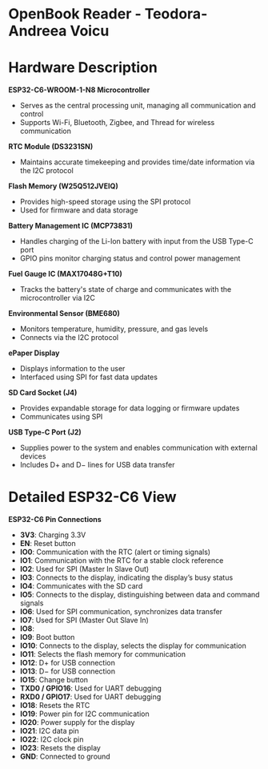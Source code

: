 
# OpenBook Reader - Teodora-Andreea Voicu

# Hardware Description

**ESP32-C6-WROOM-1-N8 Microcontroller**
- Serves as the central processing unit, managing all communication and control  
- Supports Wi-Fi, Bluetooth, Zigbee, and Thread for wireless communication

**RTC Module (DS3231SN)**
- Maintains accurate timekeeping and provides time/date information via the I2C protocol

**Flash Memory (W25Q512JVEIQ)**
- Provides high-speed storage using the SPI protocol  
- Used for firmware and data storage

**Battery Management IC (MCP73831)**
- Handles charging of the Li-Ion battery with input from the USB Type-C port  
- GPIO pins monitor charging status and control power management

**Fuel Gauge IC (MAX17048G+T10)**
- Tracks the battery's state of charge and communicates with the microcontroller via I2C

**Environmental Sensor (BME680)**
- Monitors temperature, humidity, pressure, and gas levels  
- Connects via the I2C protocol

**ePaper Display**
- Displays information to the user  
- Interfaced using SPI for fast data updates

**SD Card Socket (J4)**
- Provides expandable storage for data logging or firmware updates  
- Communicates using SPI

**USB Type-C Port (J2)**
- Supplies power to the system and enables communication with external devices  
- Includes D+ and D− lines for USB data transfer

# Detailed ESP32-C6 View

**ESP32-C6 Pin Connections**
- **3V3**: Charging 3.3V  
- **EN**: Reset button  
- **IO0**: Communication with the RTC (alert or timing signals)  
- **IO1**: Communication with the RTC for a stable clock reference  
- **IO2**: Used for SPI (Master In Slave Out)  
- **IO3**: Connects to the display, indicating the display’s busy status  
- **IO4**: Communicates with the SD card  
- **IO5**: Connects to the display, distinguishing between data and command signals  
- **IO6**: Used for SPI communication, synchronizes data transfer  
- **IO7**: Used for SPI (Master Out Slave In)  
- **IO8**:  
- **IO9**: Boot button  
- **IO10**: Connects to the display, selects the display for communication  
- **IO11**: Selects the flash memory for communication  
- **IO12**: D+ for USB connection  
- **IO13**: D− for USB connection  
- **IO15**: Change button  
- **TXD0 / GPIO16**: Used for UART debugging  
- **RXD0 / GPIO17**: Used for UART debugging  
- **IO18**: Resets the RTC  
- **IO19**: Power pin for I2C communication  
- **IO20**: Power supply for the display  
- **IO21**: I2C data pin  
- **IO22**: I2C clock pin  
- **IO23**: Resets the display  
- **GND**: Connected to ground
